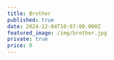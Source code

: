 ```yaml
---
title: Brother
published: true
date: 2024-12-04T10:07:00.000Z
featured_image: /img/brother.jpg
private: true
price: 0
---
```

